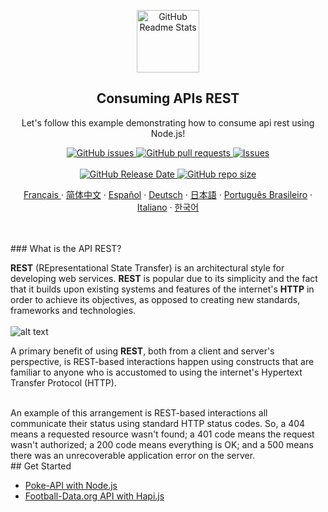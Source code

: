 
<p align="center">
 <img width="100px" src="https://res.cloudinary.com/dfrrmx56o/image/upload/v1599431247/ahscode/logomarca/logomarca-800x800.png" align="center" alt="GitHub Readme Stats" />
 <h2 align="center">Consuming APIs REST</h2>
 <p align="center">
    Let's follow this example demonstrating how to consume api rest using Node.js!</p>
 </p>
  <p align="center">
    <a href="https://github.com/anuraghazra/github-readme-stats/actions">
      <img alt="GitHub issues" src="https://img.shields.io/github/issues/ahsouza/consume-apis-rest">
    </a>
    <a href="https://codecov.io/gh/anuraghazra/github-readme-stats">
      <img alt="GitHub pull requests" src="https://img.shields.io/github/issues-pr/ahsouza/consume-apis-rest">
    </a>
    <a href="https://github.com/anuraghazra/github-readme-stats/issues">
      <img alt="Issues" src="https://img.shields.io/github/issues/anuraghazra/github-readme-stats?color=0088ff" />
    </a>
    <br />
    <br />
    <a href="https://a.paddle.com/v2/click/16413/119403?link=1227">
      <img alt="GitHub Release Date" src="https://img.shields.io/github/release-date/ahsouza/consume-apis-rest">
    </a>
    <a href="https://a.paddle.com/v2/click/16413/119403?link=2345">
      <img alt="GitHub repo size" src="https://img.shields.io/github/repo-size/ahsouza/consume-apis-rest">
    </a>
  </p>
   
  <p align="center">
    <a href="/docs/readme_fr.md">Français </a>
    ·
    <a href="/docs/readme_cn.md">简体中文</a>
    ·
    <a href="/docs/readme_es.md">Español</a>
    ·
    <a href="/docs/readme_de.md">Deutsch</a>
    ·
    <a href="/docs/readme_ja.md">日本語</a>
    ·
    <a href="/docs/readme_pt-BR.md">Português Brasileiro</a>
    ·
    <a href="/docs/readme_it.md">Italiano</a>
    ·
    <a href="/docs/readme_kr.md">한국어</a>
  </p>
</p>
<br />
<br />
### What is the API REST?

  **REST** (REpresentational State Transfer) is an architectural style for developing web services. **REST** is popular due to its simplicity and the fact that it builds upon existing systems and features of the internet's **HTTP** in order to achieve its objectives, as opposed to creating new standards, frameworks and technologies.
<br/><br/>
![alt text](https://bs-uploads.toptal.io/blackfish-uploads/blog/post/seo/og_image_file/og_image/15921/secure-rest-api-in-nodejs-18f43b3033c239da5d2525cfd9fdc98f.png)
<br />

A primary benefit of using **REST**, both from a client and server's perspective, is REST-based interactions happen using constructs that are familiar to anyone who is accustomed to using the internet's Hypertext Transfer Protocol (HTTP).


<br />
An example of this arrangement is REST-based interactions all communicate their status using standard HTTP status codes. So, a 404 means a requested resource wasn't found; a 401 code means the request wasn't authorized; a 200 code means everything is OK; and a 500 means there was an unrecoverable application error on the server.
<br />
## Get Started

- [Poke-API with Node.js](https://goo.gl/uzErMv)
- [Football-Data.org API with Hapi.js](https://goo.gl/Mb7iAK)
